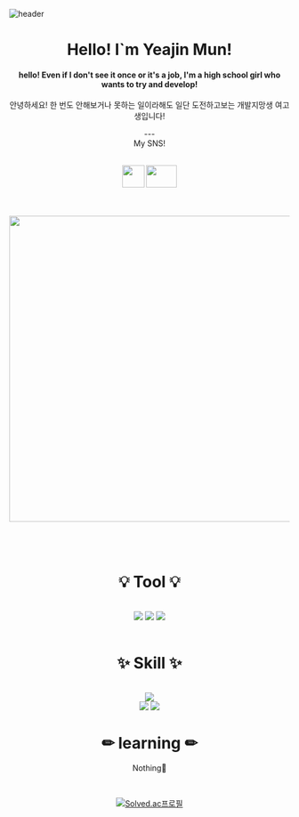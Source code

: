 ![header](https://capsule-render.vercel.app/api?type=Waving&color=CCCCFF&height=200&section=header&text=Welcome_to_my_portfolio!&fontSize=60&fontAlign=50&fontColor=FFFFFF)
<div align = "center">
  
# Hello! I`m Yeajin Mun!

<h4>hello! Even if I don't see it once or it's a job, I'm a high school girl who wants to try and develop!</h4>
<p>안녕하세요! 한 번도 안해보거나 못하는 일이라해도 일단 도전하고보는 개발지망생 여고생입니다!</p>
---
<br>
My SNS!
<br>
<br>

<span><a href="https://www.discord.com/users/731135942865322004"><img src="https://i.pinimg.com/originals/41/23/2c/41232c465a82fe7ef35ed70f497c861b.jpg" width="40px" height="40px"></a></span>
<span></span>
<span><a href="https://instagram.com/hakadeqp122?igshid=OTRzamZ3ZHRqamM4">
  <img src="https://ww2.freelogovectors.net/wp-content/uploads/2023/03/instagram-logo-1-freelogovectors.net_.png?lossy=1&w=2560&ssl=1" width="55px" height="40px"></a>
</span>

<br>
<br>

<img src="https://i.pinimg.com/564x/08/1e/76/081e766bbd750366dbac5efdcc1f9ed9.jpg" width="550px">




<br>
<br>
<br>
<br>

# 💡 Tool 💡
<br>
<!-- <img src="https://img.shields.io/badge/표시할이름-색상?style=for-the-badge&logo=기술스택아이콘&logoColor=white"> -->
<img src="https://img.shields.io/badge/Eclipse-2C2255?style=for-the-badge&logo=Eclipse IDE&logoColor=white">
<img src="https://img.shields.io/badge/VScode-007ACC?style=for-the-badge&logo=Visual Studio Code&logoColor=white">
<img src="https://img.shields.io/badge/Figma-F24E1E?style=for-the-badge&logo=Figma&logoColor=white">

<br>
<br>

# ✨ Skill ✨
<br>
<img src="https://img.shields.io/badge/C-A8B9CC?style=for-the-badge&logo=C&logoColor=white">
<br>
<img src="https://img.shields.io/badge/HTML-E34F26?style=for-the-badge&logo=HTML&logoColor=white">
<img src="https://img.shields.io/badge/CSS-1572B6?style=for-the-badge&logo=CSS3&logoColor=white">

# ✏ learning ✏
<p style="font-weight = "bold"">Nothing💫</p>

<br>

[![Solved.ac프로필](http://mazassumnida.wtf/api/v2/generate_badge?boj=sakuj)](https://solved.ac/profile/sakuj/)


</div>
